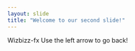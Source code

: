 ```yaml
---
layout: slide
title: "Welcome to our second slide!"
---
```

Wizbizz-fx
Use the left arrow to go back!
